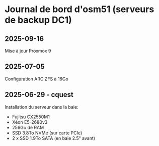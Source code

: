 # Journal de bord d'osm51 (serveurs de backup DC1)

## 2025-09-16

Mise à jour Proxmox 9

## 2025-07-05

Configuration ARC ZFS à 16Go

## 2025-06-29 - cquest

Installation du serveur dans la baie:
- Fujitsu CX2550M1
- Xéon E5-2680v3
- 256Go de RAM
- SSD 3.8To NVMe (sur carte PCIe)
- 2 x SSD 1.9To SATA (en baie 2.5" avant)
